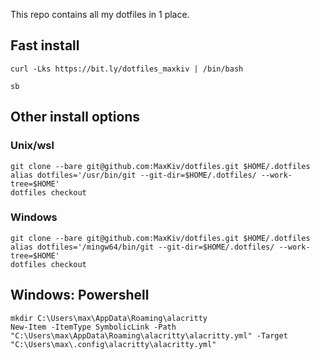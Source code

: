 This repo contains all my dotfiles in 1 place.

## Fast install

	curl -Lks https://bit.ly/dotfiles_maxkiv | /bin/bash
	
	sb

## Other install options
### Unix/wsl

	git clone --bare git@github.com:MaxKiv/dotfiles.git $HOME/.dotfiles
	alias dotfiles='/usr/bin/git --git-dir=$HOME/.dotfiles/ --work-tree=$HOME'
	dotfiles checkout
	
### Windows

	git clone --bare git@github.com:MaxKiv/dotfiles.git $HOME/.dotfiles
	alias dotfiles='/mingw64/bin/git --git-dir=$HOME/.dotfiles/ --work-tree=$HOME'
	dotfiles checkout


## Windows: Powershell

	mkdir C:\Users\max\AppData\Roaming\alacritty
	New-Item -ItemType SymbolicLink -Path "C:\Users\max\AppData\Roaming\alacritty\alacritty.yml" -Target "C:\Users\max\.config\alacritty\alacritty.yml"

